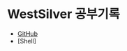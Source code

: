 # WestSilver 공부기록

- [GitHub](https://github.com/WestSilver99/Daily_Study/tree/main/GitHub)
- [Shell]
